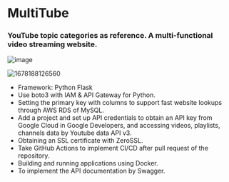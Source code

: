 # MultiTube
### YouTube topic categories as reference. A multi-functional video streaming website.



![image](https://user-images.githubusercontent.com/43780809/224301131-1ce77685-d96b-4218-a2b7-7de90d438f79.png)

![1678188126560](https://user-images.githubusercontent.com/43780809/224207515-5897326a-2e36-4d1a-8be2-02a4422bba67.jpg)

- Framework: Python Flask
- Use boto3 with IAM & API Gateway for Python.
- Setting the primary key with columns to support fast website lookups through AWS RDS of MySQL.
- Add a project and set up API credentials to obtain an API key from Google Cloud in Google Developers, and accessing videos, playlists, channels data by Youtube data API v3.
- Obtaining an SSL certificate with ZeroSSL.
- Take GitHub Actions to implement CI/CD after pull request of the repository.
- Building and running applications using Docker.
- To implement the API documentation by Swagger.
